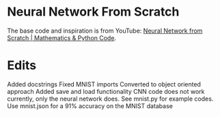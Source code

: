 # Neural Network From Scratch

The base code and inspiration is from YouTube: [Neural Network from Scratch | Mathematics & Python Code](https://youtube.com/playlist?list=PLQ4osgQ7WN6PGnvt6tzLAVAEMsL3LBqpm).

# Edits
Added docstrings
Fixed MNIST imports
Converted to object oriented approach
Added save and load functionality
CNN code does not work currently, only the neural network does. See mnist.py for example codes. Use mnist.json for a 91% accuracy on the MNIST database